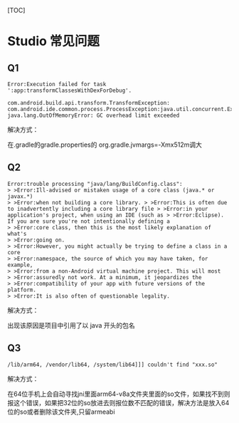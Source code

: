 [TOC]
# Studio 常见问题

## Q1

```
Error:Execution failed for task ':app:transformClassesWithDexForDebug'.

com.android.build.api.transform.TransformException: com.android.ide.common.process.ProcessException:java.util.concurrent.ExecutionException: java.lang.OutOfMemoryError: GC overhead limit exceeded
```
解决方式：

在.gradle的gradle.properties的 org.gradle.jvmargs=-Xmx512m调大

## Q2

```
Error:trouble processing "java/lang/BuildConfig.class":
> >Error:Ill-advised or mistaken usage of a core class (java.* or javax.*) 
> >Error:when not building a core library. > >Error:This is often due to inadvertently including a core library file > >Error:in your application's project, when using an IDE (such as > >Error:Eclipse). If you are sure you're not intentionally defining a 
> >Error:core class, then this is the most likely explanation of what's 
> >Error:going on.
> >Error:However, you might actually be trying to define a class in a core
> >Error:namespace, the source of which you may have taken, for example, 
> >Error:from a non-Android virtual machine project. This will most 
> >Error:assuredly not work. At a minimum, it jeopardizes the 
> >Error:compatibility of your app with future versions of the platform.
> >Error:It is also often of questionable legality.
```
解决方式：

出现该原因是项目中引用了以 java 开头的包名

## Q3

```
/lib/arm64, /vendor/lib64, /system/lib64]]] couldn't find "xxx.so"
```

解决方式：

在64位手机上会自动寻找jni里面arm64-v8a文件夹里面的so文件，如果找不到则报这个错误，如果把32位的so放进去则报位数不匹配的错误，解决方法是放入64位的so或者删除该文件夹,只留armeabi